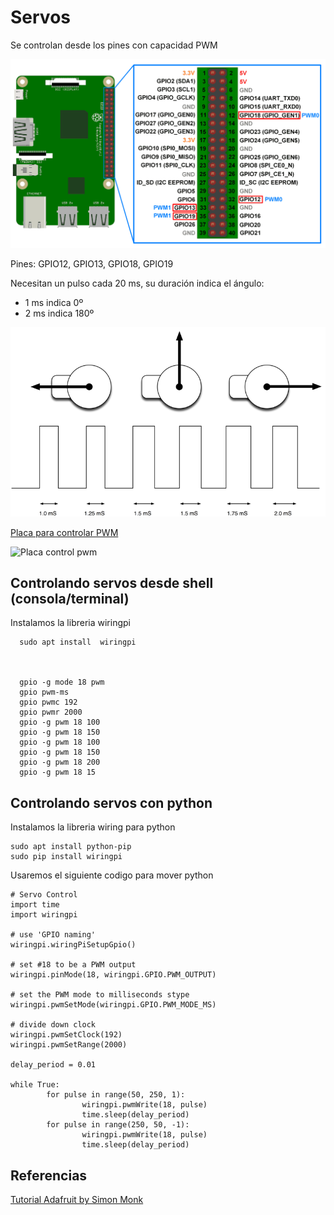 # Servos

Se controlan desde los pines con capacidad PWM

![pines PWM](./images/Raspberry_pi_3_PWMpins.png)


Pines: GPIO12, GPIO13, GPIO18, GPIO19

Necesitan un pulso cada 20 ms, su duración indica el ángulo:
* 1 ms indica 0º
* 2 ms indica 180º


![pulso control servos](./images/learn_raspberry_pi_servos.png)

[Placa para controlar PWM](https://www.adafruit.com/product/815)

![Placa control pwm](https://cdn-shop.adafruit.com/970x728/815-06.jpg)

## Controlando servos desde shell (consola/terminal)

Instalamos la libreria wiringpi

      sudo apt install  wiringpi



      gpio -g mode 18 pwm
      gpio pwm-ms
      gpio pwmc 192
      gpio pwmr 2000
      gpio -g pwm 18 100
      gpio -g pwm 18 150
      gpio -g pwm 18 100
      gpio -g pwm 18 150
      gpio -g pwm 18 200
      gpio -g pwm 18 15

## Controlando servos con python

Instalamos la libreria wiring para python

    sudo apt install python-pip
    sudo pip install wiringpi


Usaremos el siguiente codigo para mover python


    # Servo Control
    import time
    import wiringpi

    # use 'GPIO naming'
    wiringpi.wiringPiSetupGpio()

    # set #18 to be a PWM output
    wiringpi.pinMode(18, wiringpi.GPIO.PWM_OUTPUT)

    # set the PWM mode to milliseconds stype
    wiringpi.pwmSetMode(wiringpi.GPIO.PWM_MODE_MS)

    # divide down clock
    wiringpi.pwmSetClock(192)
    wiringpi.pwmSetRange(2000)

    delay_period = 0.01

    while True:
            for pulse in range(50, 250, 1):
                    wiringpi.pwmWrite(18, pulse)
                    time.sleep(delay_period)
            for pulse in range(250, 50, -1):
                    wiringpi.pwmWrite(18, pulse)
                    time.sleep(delay_period)


## Referencias

[Tutorial Adafruit by Simon Monk](https://learn.adafruit.com/adafruits-raspberry-pi-lesson-8-using-a-servo-motor?view=all)
